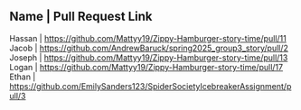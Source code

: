 Name    |    Pull Request Link
--------------------------------------------------------------------------------------------------------
Hassan  | https://github.com/Mattyy19/Zippy-Hamburger-story-time/pull/11
Jacob   | https://github.com/AndrewBaruck/spring2025_group3_story/pull/2
Joseph  | https://github.com/Mattyy19/Zippy-Hamburger-story-time/pull/13
Logan   | https://github.com/Mattyy19/Zippy-Hamburger-story-time/pull/17
Ethan   | https://github.com/EmilySanders123/SpiderSocietyIcebreakerAssignment/pull/3

